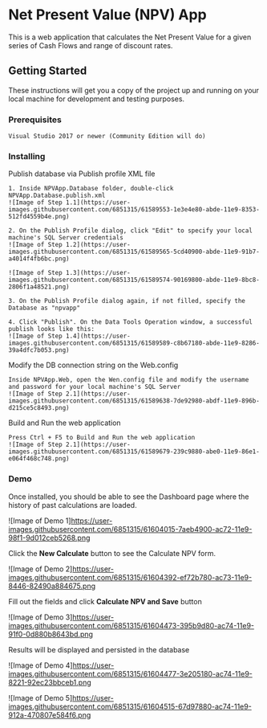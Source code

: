 # Net Present Value (NPV) App

This is a web application that calculates the Net Present Value for a given series of Cash Flows and range of discount rates.

## Getting Started

These instructions will get you a copy of the project up and running on your local machine for development and testing purposes.

### Prerequisites

```
Visual Studio 2017 or newer (Community Edition will do)
```

### Installing

Publish database via Publish profile XML file

```
1. Inside NPVApp.Database folder, double-click NPVApp.Database.publish.xml
![Image of Step 1.1](https://user-images.githubusercontent.com/6851315/61589553-1e3e4e80-abde-11e9-8353-512fd4559b4e.png)

2. On the Publish Profile dialog, click "Edit" to specify your local machine's SQL Server credentials
![Image of Step 1.2](https://user-images.githubusercontent.com/6851315/61589565-5cd40900-abde-11e9-91b7-a4014f4fb6bc.png)

![Image of Step 1.3](https://user-images.githubusercontent.com/6851315/61589574-90169800-abde-11e9-8bc8-2806f1a48521.png)

3. On the Publish Profile dialog again, if not filled, specify the Database as "npvapp"

4. Click "Publish". On the Data Tools Operation window, a successful publish looks like this:
![Image of Step 1.4](https://user-images.githubusercontent.com/6851315/61589589-c8b67180-abde-11e9-8286-39a4dfc7b053.png)

```

Modify the DB connection string on the Web.config

```
Inside NPVApp.Web, open the Wen.config file and modify the username and password for your local machine's SQL Server
![Image of Step 2.1](https://user-images.githubusercontent.com/6851315/61589638-7de92980-abdf-11e9-896b-d215ce5c8493.png)

```

Build and Run the web application

```
Press Ctrl + F5 to Build and Run the web application
![Image of Step 2.1](https://user-images.githubusercontent.com/6851315/61589679-239c9880-abe0-11e9-86e1-e064f468c748.png)

```

### Demo

Once installed, you should be able to see the Dashboard page where the history of past calculations are loaded. 

![Image of Demo 1]https://user-images.githubusercontent.com/6851315/61604015-7aeb4900-ac72-11e9-98f1-9d012ceb5268.png

Click the **New Calculate** button to see the Calculate NPV form.

![Image of Demo 2]https://user-images.githubusercontent.com/6851315/61604392-ef72b780-ac73-11e9-8446-82490a884675.png

Fill out the fields and click **Calculate NPV and Save** button

![Image of Demo 3]https://user-images.githubusercontent.com/6851315/61604473-395b9d80-ac74-11e9-91f0-0d880b8643bd.png

Results will be displayed and persisted in the database

![Image of Demo 4]https://user-images.githubusercontent.com/6851315/61604477-3e205180-ac74-11e9-8221-92ec23bbceb1.png

![Image of Demo 5]https://user-images.githubusercontent.com/6851315/61604515-67d97880-ac74-11e9-912a-470807e584f6.png